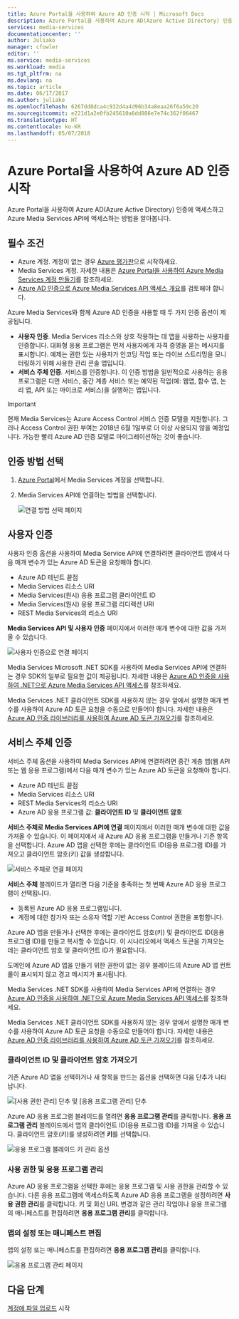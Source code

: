```yaml
---
title: Azure Portal을 사용하여 Azure AD 인증 시작 | Microsoft Docs
description: Azure Portal을 사용하여 Azure AD(Azure Active Directory) 인증에 액세스하고 Azure Media Services API를 사용하는 방법을 알아봅니다.
services: media-services
documentationcenter: ''
author: Juliako
manager: cfowler
editor: ''
ms.service: media-services
ms.workload: media
ms.tgt_pltfrm: na
ms.devlang: na
ms.topic: article
ms.date: 06/17/2017
ms.author: juliako
ms.openlocfilehash: 6267dd8dca4c932d4a4d96b34a8eaa26f6a59c20
ms.sourcegitcommit: e221d1a2e0fb245610a6dd886e7e74c362f06467
ms.translationtype: HT
ms.contentlocale: ko-KR
ms.lasthandoff: 05/07/2018
---
```

# <a name="get-started-with-azure-ad-authentication-by-using-the-azure-portal"></a>Azure Portal을 사용하여 Azure AD 인증 시작

Azure Portal을 사용하여 Azure AD(Azure Active Directory) 인증에 액세스하고 Azure Media Services API에 액세스하는 방법을 알아봅니다.

## <a name="prerequisites"></a>필수 조건

- Azure 계정. 계정이 없는 경우 [Azure 평가판](https://azure.microsoft.com/pricing/free-trial/)으로 시작하세요. 
- Media Services 계정. 자세한 내용은 [Azure Portal을 사용하여 Azure Media Services 계정 만들기](media-services-portal-create-account.md)를 참조하세요.
- [Azure AD 인증으로 Azure Media Services API 액세스 개요](media-services-use-aad-auth-to-access-ams-api.md)를 검토해야 합니다. 

Azure Media Services와 함께 Azure AD 인증을 사용할 때 두 가지 인증 옵션이 제공됩니다.

- **사용자 인증**. Media Services 리소스와 상호 작용하는 데 앱을 사용하는 사용자를 인증합니다. 대화형 응용 프로그램은 먼저 사용자에게 자격 증명을 묻는 메시지를 표시합니다. 예제는 권한 있는 사용자가 인코딩 작업 또는 라이브 스트리밍을 모니터링하기 위해 사용한 관리 콘솔 앱입니다. 
- **서비스 주체 인증**. 서비스를 인증합니다. 이 인증 방법을 일반적으로 사용하는 응용 프로그램은 디먼 서비스, 중간 계층 서비스 또는 예약된 작업(예: 웹앱, 함수 앱, 논리 앱, API 또는 마이크로 서비스)을 실행하는 앱입니다.

> [!IMPORTANT]
> 현재 Media Services는 Azure Access Control 서비스 인증 모델을 지원합니다. 그러나 Access Control 권한 부여는 2018년 6월 1일부로 더 이상 사용되지 않을 예정입니다. 가능한 빨리 Azure AD 인증 모델로 마이그레이션하는 것이 좋습니다.

## <a name="select-the-authentication-method"></a>인증 방법 선택

1. [Azure Portal](https://portal.azure.com/)에서 Media Services 계정을 선택합니다.
2. Media Services API에 연결하는 방법을 선택합니다.

    ![연결 방법 선택 페이지](./media/media-services-portal-get-started-with-aad/media-services-portal-get-started01.png)

## <a name="user-authentication"></a>사용자 인증

사용자 인증 옵션을 사용하여 Media Service API에 연결하려면 클라이언트 앱에서 다음 매개 변수가 있는 Azure AD 토큰을 요청해야 합니다.  

* Azure AD 테넌트 끝점
* Media Services 리소스 URI
* Media Services(원시) 응용 프로그램 클라이언트 ID 
* Media Services(원시) 응용 프로그램 리디렉션 URI 
* REST Media Services의 리소스 URI

**Media Services API 및 사용자 인증** 페이지에서 이러한 매개 변수에 대한 값을 가져올 수 있습니다. 

![사용자 인증으로 연결 페이지](./media/media-services-portal-get-started-with-aad/media-services-portal-get-started02.png)

Media Services Microsoft .NET SDK를 사용하여 Media Services API에 연결하는 경우 SDK의 일부로 필요한 값이 제공됩니다. 자세한 내용은 [Azure AD 인증을 사용하여 .NET으로 Azure Media Services API 액세스](media-services-dotnet-get-started-with-aad.md)를 참조하세요.

Media Services .NET 클라이언트 SDK를 사용하지 않는 경우 앞에서 설명한 매개 변수를 사용하여 Azure AD 토큰 요청을 수동으로 만들어야 합니다. 자세한 내용은 [Azure AD 인증 라이브러리를 사용하여 Azure AD 토큰 가져오기](../../active-directory/develop/active-directory-authentication-libraries.md)를 참조하세요.

## <a name="service-principal-authentication"></a>서비스 주체 인증

서비스 주체 옵션을 사용하여 Media Services API에 연결하려면 중간 계층 앱(웹 API 또는 웹 응용 프로그램)에서 다음 매개 변수가 있는 Azure AD 토큰을 요청해야 합니다.  

* Azure AD 테넌트 끝점
* Media Services 리소스 URI 
* REST Media Services의 리소스 URI
* Azure AD 응용 프로그램 값: **클라이언트 ID** 및 **클라이언트 암호**

**서비스 주체로 Media Services API에 연결** 페이지에서 이러한 매개 변수에 대한 값을 가져올 수 있습니다. 이 페이지에서 새 Azure AD 응용 프로그램을 만들거나 기존 항목을 선택합니다. Azure AD 앱을 선택한 후에는 클라이언트 ID(응용 프로그램 ID)를 가져오고 클라이언트 암호(키) 값을 생성합니다. 

![서비스 주체로 연결 페이지](./media/media-services-portal-get-started-with-aad/media-services-portal-get-started04.png)

**서비스 주체** 블레이드가 열리면 다음 기준을 충족하는 첫 번째 Azure AD 응용 프로그램이 선택됩니다.

- 등록된 Azure AD 응용 프로그램입니다.
- 계정에 대한 참가자 또는 소유자 역할 기반 Access Control 권한을 포함합니다.

Azure AD 앱을 만들거나 선택한 후에는 클라이언트 암호(키) 및 클라이언트 ID(응용 프로그램 ID)를 만들고 복사할 수 있습니다. 이 시나리오에서 액세스 토큰을 가져오는 데는 클라이언트 암호 및 클라이언트 ID가 필요합니다.

도메인에 Azure AD 앱을 만들기 위한 권한이 없는 경우 블레이드의 Azure AD 앱 컨트롤이 표시되지 않고 경고 메시지가 표시됩니다.

Media Services .NET SDK를 사용하여 Media Services API에 연결하는 경우 [Azure AD 인증을 사용하여 .NET으로 Azure Media Services API 액세스](media-services-dotnet-get-started-with-aad.md)를 참조하세요.

Media Services .NET 클라이언트 SDK를 사용하지 않는 경우 앞에서 설명한 매개 변수를 사용하여 Azure AD 토큰 요청을 수동으로 만들어야 합니다. 자세한 내용은 [Azure AD 인증 라이브러리를 사용하여 Azure AD 토큰 가져오기](../../active-directory/develop/active-directory-authentication-libraries.md)를 참조하세요.

### <a name="get-the-client-id-and-client-secret"></a>클라이언트 ID 및 클라이언트 암호 가져오기

기존 Azure AD 앱을 선택하거나 새 항목을 만드는 옵션을 선택하면 다음 단추가 나타납니다.

![[사용 권한 관리] 단추 및 [응용 프로그램 관리] 단추](./media/media-services-portal-get-started-with-aad/media-services-portal-manage.png)

Azure AD 응용 프로그램 블레이드를 열려면 **응용 프로그램 관리**를 클릭합니다. **응용 프로그램 관리** 블레이드에서 앱의 클라이언트 ID(응용 프로그램 ID)를 가져올 수 있습니다. 클라이언트 암호(키)를 생성하려면 **키**를 선택합니다.

![응용 프로그램 블레이드 키 관리 옵션](./media/media-services-portal-get-started-with-aad/media-services-portal-get-started06.png) 

### <a name="manage-permissions-and-the-application"></a>사용 권한 및 응용 프로그램 관리

Azure AD 응용 프로그램을 선택한 후에는 응용 프로그램 및 사용 권한을 관리할 수 있습니다. 다른 응용 프로그램에 액세스하도록 Azure AD 응용 프로그램을 설정하려면 **사용 권한 관리**를 클릭합니다. 키 및 회신 URL 변경과 같은 관리 작업이나 응용 프로그램의 매니페스트를 편집하려면 **응용 프로그램 관리**를 클릭합니다.

### <a name="edit-the-apps-settings-or-manifest"></a>앱의 설정 또는 매니페스트 편집

앱의 설정 또는 매니페스트를 편집하려면 **응용 프로그램 관리**를 클릭합니다.

![응용 프로그램 관리 페이지](./media/media-services-portal-get-started-with-aad/media-services-portal-get-started05.png)

## <a name="next-steps"></a>다음 단계

[계정에 파일 업로드](media-services-portal-upload-files.md) 시작
